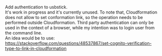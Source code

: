 Add authentication to usbstick.  
It's work in progress and it's currently unused. 
To note that, Cloudformation does not allow to set conformation link, so the operation needs to be performed outside
Cloudformation.
Third party authentication can only be used in the context of a browser, while my intention was to login user from 
the command line.   
An idea would be to use: https://stackoverflow.com/questions/48537867/set-cognito-verification-type-to-link-in-cloudformation
